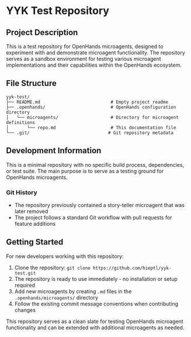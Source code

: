 # YYK Test Repository

## Project Description

This is a test repository for OpenHands microagents, designed to experiment with and demonstrate microagent functionality. The repository serves as a sandbox environment for testing various microagent implementations and their capabilities within the OpenHands ecosystem.

## File Structure

```
yyk-test/
├── README.md                           # Empty project readme
├── .openhands/                         # OpenHands configuration directory
│   └── microagents/                    # Directory for microagent definitions
│       └── repo.md                     # This documentation file
└── .git/                              # Git repository metadata
```

## Development Information

This is a minimal repository with no specific build process, dependencies, or test suite. The main purpose is to serve as a testing ground for OpenHands microagents.

### Git History
- The repository previously contained a story-teller microagent that was later removed
- The project follows a standard Git workflow with pull requests for feature additions

## Getting Started

For new developers working with this repository:

1. Clone the repository: `git clone https://github.com/hieptl/yyk-test.git`
2. The repository is ready to use immediately - no installation or setup required
3. Add new microagents by creating `.md` files in the `.openhands/microagents/` directory
4. Follow the existing commit message conventions when contributing changes

This repository serves as a clean slate for testing OpenHands microagent functionality and can be extended with additional microagents as needed.